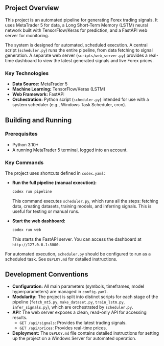 ## Project Overview

This project is an automated pipeline for generating Forex trading signals. It uses MetaTrader 5 for data, a Long Short-Term Memory (LSTM) neural network built with TensorFlow/Keras for prediction, and a FastAPI web server for monitoring.

The system is designed for automated, scheduled execution. A central script (`scheduler.py`) runs the entire pipeline, from data fetching to signal generation. A separate web server (`scripts/web_server.py`) provides a real-time dashboard to view the latest generated signals and live Forex prices.

### Key Technologies

*   **Data Source:** MetaTrader 5
*   **Machine Learning:** TensorFlow/Keras (LSTM)
*   **Web Framework:** FastAPI
*   **Orchestration:** Python script (`scheduler.py`) intended for use with a system scheduler (e.g., Windows Task Scheduler, cron).

## Building and Running

### Prerequisites

*   Python 3.10+
*   A running MetaTrader 5 terminal, logged into an account.

### Key Commands

The project uses shortcuts defined in `codex.yaml`:

*   **Run the full pipeline (manual execution):**
    ```bash
    codex run pipeline
    ```
    This command executes `scheduler.py`, which runs all the steps: fetching data, creating datasets, training models, and inferring signals. This is useful for testing or manual runs.

*   **Start the web dashboard:**
    ```bash
    codex run web
    ```
    This starts the FastAPI server. You can access the dashboard at `http://127.0.0.1:8000`.

For automated execution, `scheduler.py` should be configured to run as a scheduled task. See `DEPLOY.md` for detailed instructions.

## Development Conventions

*   **Configuration:** All main parameters (symbols, timeframes, model hyperparameters) are managed in `config.yaml`.
*   **Modularity:** The project is split into distinct scripts for each stage of the pipeline (`fetch_mt5.py`, `make_dataset.py`, `train_lstm.py`, `infer_signals.py`), which are orchestrated by `scheduler.py`.
*   **API:** The web server exposes a clean, read-only API for accessing results.
    *   `GET /api/signals`: Provides the latest trading signals.
    *   `GET /api/prices`: Provides real-time prices.
*   **Deployment:** The `DEPLOY.md` file contains detailed instructions for setting up the project on a Windows Server for automated operation.
